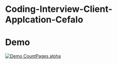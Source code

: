 # Coding-Interview-Client-Applcation-Cefalo

# Demo 
[![Demo CountPages alpha](https://drive.google.com/file/d/1Gx5BIGtpYHloTtXWRym2ZaHeob-wxzmJ/view?usp=sharing)](https://drive.google.com/file/d/1XXRSX7zCXsuz_dHYV-YNKr5kKBYTOz47/view?usp=sharing)
